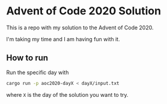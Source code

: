 # Advent of Code 2020 Solution

This is a repo with my solution to the Advent of Code 2020.

I'm taking my time and I am having fun with it.

## How to run

Run the specific day with

```bash
cargo run -p aoc2020-dayX < dayX/input.txt
```

where `X` is the day of the solution you want to try.
